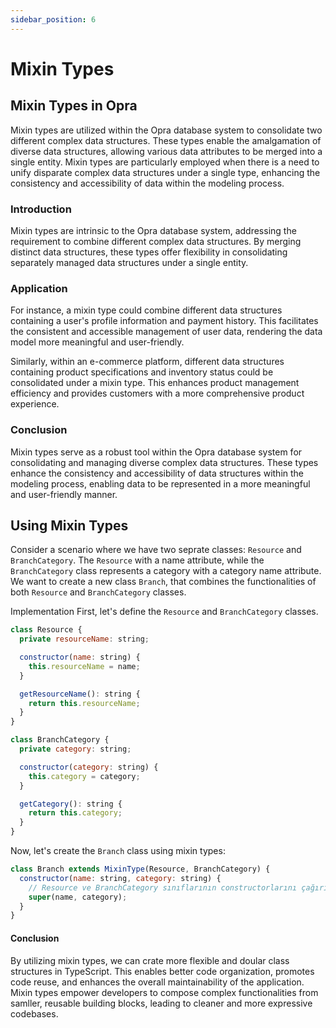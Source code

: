 ```yaml
---
sidebar_position: 6
---
```


# Mixin Types

## Mixin Types in Opra
Mixin types are utilized within the Opra database system to consolidate two different complex data structures. These types enable the amalgamation of diverse data structures, allowing various data attributes to be merged into a single entity. Mixin types are particularly employed when there is a need to unify disparate complex data structures under a single type, enhancing the consistency and accessibility of data within the modeling process.

### Introduction
Mixin types are intrinsic to the Opra database system, addressing the requirement to combine different complex data structures. By merging distinct data structures, these types offer flexibility in consolidating separately managed data structures under a single entity.

### Application
For instance, a mixin type could combine different data structures containing a user's profile information and payment history. This facilitates the consistent and accessible management of user data, rendering the data model more meaningful and user-friendly.

Similarly, within an e-commerce platform, different data structures containing product specifications and inventory status could be consolidated under a mixin type. This enhances product management efficiency and provides customers with a more comprehensive product experience.

### Conclusion
Mixin types serve as a robust tool within the Opra database system for consolidating and managing diverse complex data structures. These types enhance the consistency and accessibility of data structures within the modeling process, enabling data to be represented in a more meaningful and user-friendly manner.

## Using Mixin Types

Consider a scenario where we have two seprate classes: `Resource` and `BranchCategory`. The `Resource` with a name attribute, while the `BranchCategory` class represents a category with a category name attribute. We want to create a new class `Branch`, that combines the functionalities of both `Resource` and `BranchCategory` classes.


Implementation
First, let's define the `Resource` and `BranchCategory` classes.

```jsx
class Resource {
  private resourceName: string;

  constructor(name: string) {
    this.resourceName = name;
  }

  getResourceName(): string {
    return this.resourceName;
  }
}
```

```jsx
class BranchCategory {
  private category: string;

  constructor(category: string) {
    this.category = category;
  }

  getCategory(): string {
    return this.category;
  }
}
```

Now, let's create the `Branch` class using mixin types:

```jsx
class Branch extends MixinType(Resource, BranchCategory) {
  constructor(name: string, category: string) {
    // Resource ve BranchCategory sınıflarının constructorlarını çağırır
    super(name, category);
  }
}
```

#### Conclusion

By utilizing mixin types, we can crate more flexible and doular class structures in TypeScript. This enables better code organization, promotes code reuse, and enhances the overall maintainability of the application. Mixin types empower developers to compose complex functionalities from samller, reusable building blocks, leading to cleaner and more expressive codebases.